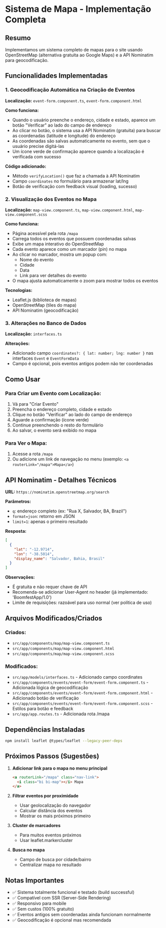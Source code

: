 # Sistema de Mapa - Implementação Completa

## Resumo
Implementamos um sistema completo de mapas para o site usando OpenStreetMap (alternativa gratuita ao Google Maps) e a API Nominatim para geocodificação.

## Funcionalidades Implementadas

### 1. Geocodificação Automática na Criação de Eventos
**Localização:** `event-form.component.ts`, `event-form.component.html`

**Como funciona:**
- Quando o usuário preenche o endereço, cidade e estado, aparece um botão "Verificar" ao lado do campo de endereço
- Ao clicar no botão, o sistema usa a API Nominatim (gratuita) para buscar as coordenadas (latitude e longitude) do endereço
- As coordenadas são salvas automaticamente no evento, sem que o usuário precise digitá-las
- Um ícone verde de confirmação aparece quando a localização é verificada com sucesso

**Código adicionado:**
- Método `verifyLocation()` que faz a chamada à API Nominatim
- Campo `coordinates` no formulário para armazenar lat/lng
- Botão de verificação com feedback visual (loading, sucesso)

### 2. Visualização dos Eventos no Mapa
**Localização:** `map-view.component.ts`, `map-view.component.html`, `map-view.component.scss`

**Como funciona:**
- Página acessível pela rota `/mapa`
- Carrega todos os eventos que possuem coordenadas salvas
- Exibe um mapa interativo do OpenStreetMap
- Cada evento aparece como um marcador (pin) no mapa
- Ao clicar no marcador, mostra um popup com:
  - Nome do evento
  - Cidade
  - Data
  - Link para ver detalhes do evento
- O mapa ajusta automaticamente o zoom para mostrar todos os eventos

**Tecnologias:**
- Leaflet.js (biblioteca de mapas)
- OpenStreetMap (tiles do mapa)
- API Nominatim (geocodificação)

### 3. Alterações no Banco de Dados
**Localização:** `interfaces.ts`

**Alterações:**
- Adicionado campo `coordinates?: { lat: number; lng: number }` nas interfaces `Event` e `EventFormData`
- Campo é opcional, pois eventos antigos podem não ter coordenadas

## Como Usar

### Para Criar um Evento com Localização:
1. Vá para "Criar Evento"
2. Preencha o endereço completo, cidade e estado
3. Clique no botão "Verificar" ao lado do campo de endereço
4. Aguarde a confirmação (ícone verde)
5. Continue preenchendo o resto do formulário
6. Ao salvar, o evento será exibido no mapa

### Para Ver o Mapa:
1. Acesse a rota `/mapa`
2. Ou adicione um link de navegação no menu (exemplo: `<a routerLink="/mapa">Mapa</a>`)

## API Nominatim - Detalhes Técnicos

**URL:** `https://nominatim.openstreetmap.org/search`

**Parâmetros:**
- `q`: endereço completo (ex: "Rua X, Salvador, BA, Brazil")
- `format=json`: retorno em JSON
- `limit=1`: apenas o primeiro resultado

**Resposta:**
```json
[
  {
    "lat": "-12.9714",
    "lon": "-38.5014",
    "display_name": "Salvador, Bahia, Brasil"
  }
]
```

**Observações:**
- É gratuita e não requer chave de API
- Recomenda-se adicionar User-Agent no header (já implementado: 'BoomfestApp/1.0')
- Limite de requisições: razoável para uso normal (ver política de uso)

## Arquivos Modificados/Criados

### Criados:
- `src/app/components/map/map-view.component.ts`
- `src/app/components/map/map-view.component.html`
- `src/app/components/map/map-view.component.scss`

### Modificados:
- `src/app/models/interfaces.ts` - Adicionado campo coordinates
- `src/app/components/events/event-form/event-form.component.ts` - Adicionada lógica de geocodificação
- `src/app/components/events/event-form/event-form.component.html` - Adicionado botão de verificação
- `src/app/components/events/event-form/event-form.component.scss` - Estilos para botão e feedback
- `src/app/app.routes.ts` - Adicionada rota /mapa

## Dependências Instaladas
```bash
npm install leaflet @types/leaflet --legacy-peer-deps
```

## Próximos Passos (Sugestões)

1. **Adicionar link para o mapa no menu principal**
   ```html
   <a routerLink="/mapa" class="nav-link">
     <i class="bi bi-map"></i> Mapa
   </a>
   ```

2. **Filtrar eventos por proximidade**
   - Usar geolocalização do navegador
   - Calcular distância dos eventos
   - Mostrar os mais próximos primeiro

3. **Cluster de marcadores**
   - Para muitos eventos próximos
   - Usar leaflet.markercluster

4. **Busca no mapa**
   - Campo de busca por cidade/bairro
   - Centralizar mapa no resultado

## Notas Importantes

- ✅ Sistema totalmente funcional e testado (build successful)
- ✅ Compatível com SSR (Server-Side Rendering)
- ✅ Responsivo para mobile
- ✅ Sem custos (100% gratuito)
- ✅ Eventos antigos sem coordenadas ainda funcionam normalmente
- ✅ Geocodificação é opcional mas recomendada
